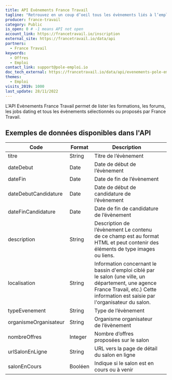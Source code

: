 ```yaml
---
title: API Evénements France Travail
tagline: "Retrouvez en un coup d’oeil tous les évènements liés à l’emploi sélectionnés par France Travail : formations, forums, job dating et autres temps forts de l’emploi."
producer: france-travail
category: Public
is_open: 0 # -1 means API not open
account_link: https://francetravail.io/inscription
external_site: https://francetravail.io/data/api
partners:
  - France Travail
keywords:
  - Offres
  - Emploi
contact_link: support@pole-emploi.io
doc_tech_external: https://francetravail.io/data/api/evenements-pole-emploi?tabgroup-api=documentation&doc-section=api-doc-section-rechercher-les-salons-en-ligne-en-cours-et-%C3%A0-venir
themes:
  - Emploi
visits_2019: 1000
last_update: 28/11/2022
---
```


L'API Evènements France Travail permet de lister les formations, les forums, les jobs dating et tous les évènements sélectionnés ou proposés par France Travail.

## Exemples de données disponibles dans l'API

| Code                  | Format  | Description                                                                                                                                                                      |   |
|-----------------------|---------|----------------------------------------------------------------------------------------------------------------------------------------------------------------------------------|---|
| titre                 | String  | Titre de l’évènement                                                                                                                                                             |   |
| dateDebut             | Date    | Date de début de l’évènement                                                                                                                                                     |   |
| dateFin               | Date    | Date de fin de l’évènement                                                                                                                                                       |   |
| dateDebutCandidature  | Date    | Date de début de candidature de l’évènement                                                                                                                                      |   |
| dateFinCandidature    | Date    | Date de fin de candidature de l’évènement                                                                                                                                        |   |
| description           | String  | Description de l’évènement Le contenu de ce champ est au format HTML et peut contenir des éléments de type images ou liens.                                                      |   |
| localisation          | String  | Information concernant le bassin d'emploi ciblé par le salon (une ville, un département, une agence France Travail, etc.) Cette information est saisie par l'organisateur du salon. |   |
| typeEvenement         | String  | Type de l’évènement                                                                                                                                                              |   |
| organismeOrganisateur | String  | Organisme organisateur de l’évènement                                                                                                                                            |   |
| nombreOffres          | Integer | Nombre d’offres proposées sur le salon                                                                                                                                           |   |
| urlSalonEnLigne       | String  | URL vers la page de détail du salon en ligne                                                                                                                                     |   |
| salonEnCours          | Booléen | Indique si le salon est en cours ou à venir                                                                                                                                      |   |
